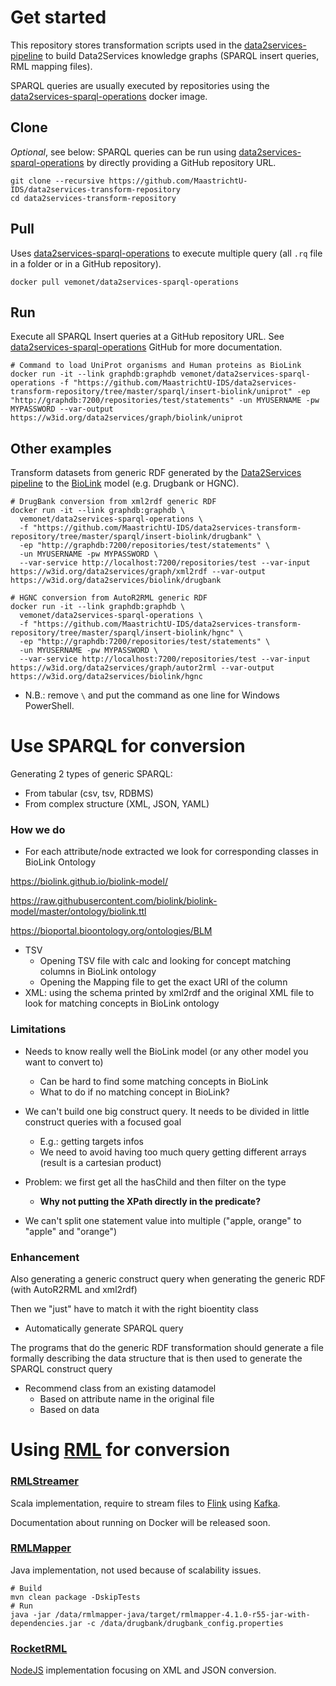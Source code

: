 # Get started

This repository stores transformation scripts used in the [data2services-pipeline](https://github.com/MaastrichtU-IDS/data2services-pipeline) to build Data2Services knowledge graphs (SPARQL insert queries, RML mapping files).

SPARQL queries are usually executed by repositories using the [data2services-sparql-operations](https://github.com/MaastrichtU-IDS/data2services-sparql-operations) docker image.

## Clone

*Optional*, see below: SPARQL queries can be run using [data2services-sparql-operations](https://hub.docker.com/r/vemonet/data2services-sparql-operations) by directly providing a GitHub repository URL.

```shell
git clone --recursive https://github.com/MaastrichtU-IDS/data2services-transform-repository
cd data2services-transform-repository
```

## Pull

Uses [data2services-sparql-operations](https://hub.docker.com/r/vemonet/data2services-sparql-operations) to execute multiple query (all `.rq` file in a folder or in a GitHub repository).

```shell
docker pull vemonet/data2services-sparql-operations
```

## Run

Execute all SPARQL Insert queries at a GitHub repository URL. See [data2services-sparql-operations](https://github.com/MaastrichtU-IDS/data2services-sparql-operations) GitHub for more documentation.

```shell
# Command to load UniProt organisms and Human proteins as BioLink
docker run -it --link graphdb:graphdb vemonet/data2services-sparql-operations -f "https://github.com/MaastrichtU-IDS/data2services-transform-repository/tree/master/sparql/insert-biolink/uniprot" -ep "http://graphdb:7200/repositories/test/statements" -un MYUSERNAME -pw MYPASSWORD --var-output https://w3id.org/data2services/graph/biolink/uniprot
```

## Other examples

Transform datasets from generic RDF generated by the [Data2Services pipeline](https://github.com/MaastrichtU-IDS/data2services-pipeline) to the [BioLink](https://github.com/biolink/biolink-model) model (e.g. Drugbank or HGNC). 

```shell
# DrugBank conversion from xml2rdf generic RDF
docker run -it --link graphdb:graphdb \
  vemonet/data2services-sparql-operations \
  -f "https://github.com/MaastrichtU-IDS/data2services-transform-repository/tree/master/sparql/insert-biolink/drugbank" \
  -ep "http://graphdb:7200/repositories/test/statements" \
  -un MYUSERNAME -pw MYPASSWORD \
  --var-service http://localhost:7200/repositories/test --var-input https://w3id.org/data2services/graph/xml2rdf --var-output https://w3id.org/data2services/biolink/drugbank

# HGNC conversion from AutoR2RML generic RDF
docker run -it --link graphdb:graphdb \
  vemonet/data2services-sparql-operations \
  -f "https://github.com/MaastrichtU-IDS/data2services-transform-repository/tree/master/sparql/insert-biolink/hgnc" \
  -ep "http://graphdb:7200/repositories/test/statements" \
  -un MYUSERNAME -pw MYPASSWORD \
  --var-service http://localhost:7200/repositories/test --var-input https://w3id.org/data2services/graph/autor2rml --var-output https://w3id.org/data2services/biolink/hgnc
```

* N.B.: remove `\` and put the command as one line for Windows PowerShell.

# Use SPARQL for conversion

Generating 2 types of generic SPARQL:

* From tabular (csv, tsv, RDBMS)
* From complex structure (XML, JSON, YAML)

### How we do

* For each attribute/node extracted we look for corresponding classes in BioLink Ontology

https://biolink.github.io/biolink-model/

https://raw.githubusercontent.com/biolink/biolink-model/master/ontology/biolink.ttl

https://bioportal.bioontology.org/ontologies/BLM

* TSV
  * Opening TSV file with calc and looking for concept matching columns in BioLink ontology
  * Opening  the Mapping file to get the exact URI of the column
* XML: using the schema printed by xml2rdf and the original XML file to look for matching concepts in BioLink ontology



### Limitations

* Needs to know really well the BioLink model (or any other model you want to convert to)
  * Can be hard to find some matching concepts in BioLink
  * What to do if no matching concept in BioLink?

* We can't build one big construct query. It needs to be divided in little construct queries with a focused goal
  * E.g.: getting targets infos
  * We need to avoid having too much query getting different arrays (result is a cartesian product)
* Problem: we first get all the hasChild and then filter on the type
  * **Why not putting the XPath directly in the predicate?**
* We can't split one statement value into multiple ("apple, orange" to "apple" and "orange")

### Enhancement

Also generating a generic construct query when generating the generic RDF (with AutoR2RML and xml2rdf) 

Then we "just" have to match it with the right bioentity class

* Automatically generate SPARQL query

The programs that do the generic RDF transformation should generate a file formally describing the data structure that is then used to generate the SPARQL construct query 

* Recommend class from an existing datamodel
  * Based on attribute name in the original file
  * Based on data 



# Using [RML](http://rml.io/) for conversion

### [RMLStreamer](https://github.com/RMLio/RMLStreamer)

Scala implementation, require to stream files to [Flink](https://flink.apache.org/) using [Kafka](https://kafka.apache.org/).

Documentation about running on Docker will be released soon.

### [RMLMapper](https://github.com/RMLio/rmlmapper-java)

Java implementation, not used because of scalability issues.

```shell
# Build
mvn clean package -DskipTests
# Run
java -jar /data/rmlmapper-java/target/rmlmapper-4.1.0-r55-jar-with-dependencies.jar -c /data/drugbank/drugbank_config.properties
```

### [RocketRML](https://github.com/semantifyit/RocketRML)

[NodeJS](https://nodejs.org/en/) implementation focusing on XML and JSON conversion.